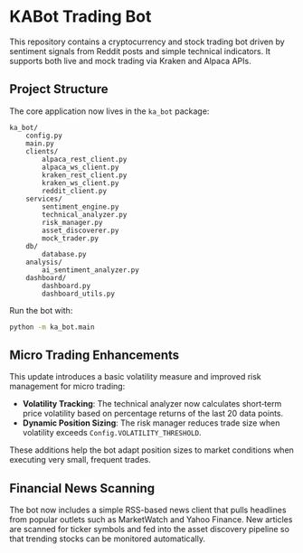 # KABot Trading Bot

This repository contains a cryptocurrency and stock trading bot driven by sentiment signals from Reddit posts and simple technical indicators. It supports both live and mock trading via Kraken and Alpaca APIs.

## Project Structure

The core application now lives in the `ka_bot` package:

```
ka_bot/
    config.py
    main.py
    clients/
        alpaca_rest_client.py
        alpaca_ws_client.py
        kraken_rest_client.py
        kraken_ws_client.py
        reddit_client.py
    services/
        sentiment_engine.py
        technical_analyzer.py
        risk_manager.py
        asset_discoverer.py
        mock_trader.py
    db/
        database.py
    analysis/
        ai_sentiment_analyzer.py
    dashboard/
        dashboard.py
        dashboard_utils.py
```

Run the bot with:

```bash
python -m ka_bot.main
```

## Micro Trading Enhancements

This update introduces a basic volatility measure and improved risk management for micro trading:

- **Volatility Tracking**: The technical analyzer now calculates short‑term price volatility based on percentage returns of the last 20 data points.
- **Dynamic Position Sizing**: The risk manager reduces trade size when volatility exceeds `Config.VOLATILITY_THRESHOLD`.

These additions help the bot adapt position sizes to market conditions when executing very small, frequent trades.

## Financial News Scanning

The bot now includes a simple RSS-based news client that pulls headlines from
popular outlets such as MarketWatch and Yahoo Finance. New articles are scanned
for ticker symbols and fed into the asset discovery pipeline so that trending
stocks can be monitored automatically.
